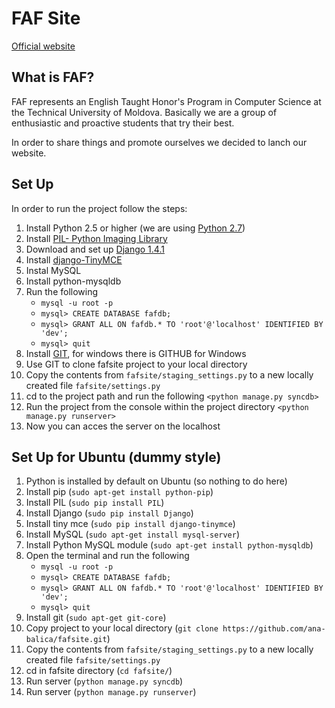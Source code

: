 FAF Site
==============

[Official website](http://faf.utm.md/)

What is FAF?
--------------
FAF represents an English Taught Honor's Program in Computer Science at the Technical University of Moldova. Basically we are a group of enthusiastic and proactive students that try their best. 

In order to share things and promote ourselves we decided to lanch our website. 

Set Up
-------------
In order to run the project follow the steps:

1.   Install Python 2.5 or higher (we are using [Python 2.7](http://www.python.org/getit/))
2.   Install [PIL- Python Imaging Library](http://www.pythonware.com/products/pil/) 
3.   Download and set up [Django 1.4.1](https://www.djangoproject.com/download/)
4.   Install [django-TinyMCE](https://github.com/aljosa/django-tinymce)
5.   Instal MySQL
6.   Install python-mysqldb
7.   Run the following
     + `mysql -u root -p`
     + `mysql> CREATE DATABASE fafdb;`
     + `mysql> GRANT ALL ON fafdb.* TO 'root'@'localhost' IDENTIFIED BY 'dev';`
     + `mysql> quit`
8.   Install [GIT](http://git-scm.com/), for windows there is GITHUB for Windows
9.   Use GIT to clone fafsite project to your local directory 
10.   Copy the contents from `fafsite/staging_settings.py` to a new locally created file `fafsite/settings.py`
11.   cd to the project path and run the following `<python manage.py syncdb>`
12.   Run the project from the console within the project directory `<python manage.py runserver>`
13.   Now you can acces the server on the localhost

Set Up for Ubuntu (dummy style)
-------------

1.   Python is installed by default on Ubuntu (so nothing to do here)
2.   Install pip (`sudo apt-get install python-pip`)
3.   Install PIL (`sudo pip install PIL`)
4.   Install Django (`sudo pip install Django`)
5.   Install tiny mce (`sudo pip install django-tinymce`)
6.   Install MySQL (`sudo apt-get install mysql-server`)
7.   Install Python MySQL module (`sudo apt-get install python-mysqldb`)
8.   Open the terminal and run the following 
     + `mysql -u root -p`
     + `mysql> CREATE DATABASE fafdb;`
     + `mysql> GRANT ALL ON fafdb.* TO 'root'@'localhost' IDENTIFIED BY 'dev';`
     + `mysql> quit`
9.   Install git (`sudo apt-get git-core`)
10.   Copy project to your local directory (`git clone https://github.com/ana-balica/fafsite.git`)
11.   Copy the contents from `fafsite/staging_settings.py` to a new locally created file `fafsite/settings.py`
12.   cd in fafsite directory (`cd fafsite/`)
13.   Run server (`python manage.py syncdb`)
14.   Run server (`python manage.py runserver`)
